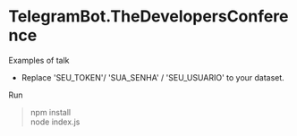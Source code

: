 # TelegramBot.TheDevelopersConference
Examples of talk

 - Replace 'SEU_TOKEN'/ 'SUA_SENHA' / 'SEU_USUARIO' to your dataset.

Run 
  > npm install <br/>
  > node index.js
